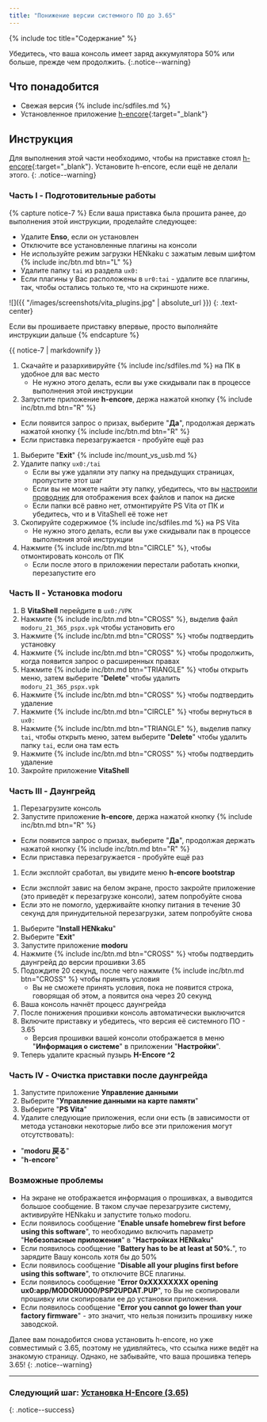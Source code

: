 ```yaml
---
title: "Понижение версии системного ПО до 3.65"
---
```


{% include toc title="Содержание" %}

Убедитесь, что ваша консоль имеет заряд аккумулятора 50% или больше, прежде чем продолжить.
{:.notice--warning}

## Что понадобится

* Свежая версия {% include inc/sdfiles.md %}
* Установленное приложение [h-encore](installing-h-encore){:target="_blank"}

## Инструкция 

Для выполнения этой части необходимо, чтобы на приставке стоял [h-encore](installing-h-encore){:target="_blank"}. Установите h-encore, если ещё не делали этого.
{: .notice--warning}

### Часть I - Подготовительные работы

{% capture notice-7 %}
Если ваша приставка была прошита ранее, до выполнения этой инструкции, проделайте следующее:
* Удалите **Enso**, если он установлен
* Отключите все установленные плагины на консоли
* Не используйте режим загрузки HENkaku с зажатым левым шифтом {% include inc/btn.md btn="L" %}
* Удалите папку `tai` из раздела `ux0:`
* Если плагины у Вас расположены в `ur0:tai` - удалите все плагины, так, чтобы остались только те, что на скриншоте ниже.

![]({{ "/images/screenshots/vita_plugins.jpg" | absolute_url }})
{: .text-center}

Если вы прошиваете приставку впервые, просто выполняйте инструкции дальше
{% endcapture %}
<div class="notice--danger">{{ notice-7 | markdownify }}</div>

1. Скачайте и разархивируйте {% include inc/sdfiles.md %} на ПК в удобное для вас место
    * Не нужно этого делать, если вы уже скидывали пак в процессе выполнения этой инструкции
1. Запустите приложение **h-encore**, держа нажатой кнопку {% include inc/btn.md btn="R" %}
  + Если появится запрос о призах, выберите "**Да**", продолжая держать нажатой кнопку {% include inc/btn.md btn="R" %}
  + Если приставка перезагружается - пробуйте ещё раз
1. Выберите "**Exit**"
{% include inc/mount_vs_usb.md %}
1. Удалите папку `ux0:/tai`
    * Если вы уже удаляли эту папку на предыдущих страницах, пропустите этот шаг
    * Если вы не можете найти эту папку, убедитесь, что вы [настроили проводник](https://customfw.xyz/file-extensions-windows) для отображения всех файлов и папок на диске
    * Если папки всё равно нет, отмонтируйте PS Vita от ПК и убедитесь, что и в VitaShell её тоже нет 
1. Скопируйте содержимое {% include inc/sdfiles.md %} на PS Vita
    * Не нужно этого делать, если вы уже скидывали пак в процессе выполнения этой инструкции 
1. Нажмите {% include inc/btn.md btn="CIRCLE" %}, чтобы отмонтировать консоль от ПК
    * Если после этого в приложении перестали работать кнопки, перезапустите его

### Часть II - Установка modoru

1. В **VitaShell** перейдите в `ux0:/VPK`
1. Нажмите {% include inc/btn.md btn="CROSS" %}, выделив файл `modoru_21_365_pspx.vpk` чтобы установить его
1. Нажмите {% include inc/btn.md btn="CROSS" %} чтобы подтвердить установку
1. Нажмите {% include inc/btn.md btn="CROSS" %} чтобы продолжить, когда появится запрос о расширенных правах
1. Нажмите {% include inc/btn.md btn="TRIANGLE" %} чтобы открыть меню, затем выберите "**Delete**" чтобы удалить `modoru_21_365_pspx.vpk`
1. Нажмите {% include inc/btn.md btn="CROSS" %} чтобы подтвердить удаление
1. Нажмите {% include inc/btn.md btn="CIRCLE" %} чтобы вернуться в `ux0:`
1. Нажмите {% include inc/btn.md btn="TRIANGLE" %}, выделив папку `tai`, чтобы открыть меню, затем выберите "**Delete**" чтобы удалить папку `tai`, если она там есть
1. Нажмите {% include inc/btn.md btn="CROSS" %} чтобы подтвердить удаление
1. Закройте приложение **VitaShell**

### Часть III - Даунгрейд

1. Перезагрузите консоль
1. Запустите приложение **h-encore**, держа нажатой кнопку {% include inc/btn.md btn="R" %}
  + Если появится запрос о призах, выберите "**Да**", продолжая держать нажатой кнопку {% include inc/btn.md btn="R" %}
  + Если приставка перезагружается - пробуйте ещё раз
1. Если эксплойт сработал, вы увидите меню **h-encore bootstrap**
  + Если эксплойт завис на белом экране, просто закройте приложение (это приведёт к перезагрузке консоли), затем попробуйте снова
  + Если это не помогло, удерживайте кнопку питания в течение 30 секунд для принудительной перезагрузки, затем попробуйте снова
1. Выберите "**Install HENkaku**"
1. Выберите "**Exit**"
1. Запустите приложение **modoru**
1. Нажмите {% include inc/btn.md btn="CROSS" %} чтобы подтвердить даунгрейд до версии прошивки 3.65
1. Подождите 20 секунд, после чего нажмите {% include inc/btn.md btn="CROSS" %} чтобы принять условия
    * Вы не сможете принять условия, пока не появится строка, говорящая об этом, а появится она через 20 секунд
1. Ваша консоль начнёт процесс даунгрейда
1. После понижения прошивки консоль автоматически выключится
1. Включите приставку и убедитесь, что версия её системного ПО - 3.65
    * Версия прошивки вашей консоли отображается в меню "**Информация о системе**" в приложении "**Настройки**".
1. Теперь удалите красный пузырь **H-Encore ^2**

### Часть IV - Очистка приставки после даунгрейда

1. Запустите приложение **Управление данными**
1. Выберите "**Управление данными на карте памяти**"
1. Выберите "**PS Vita**"
1. Удалите следующие приложения, если они есть (в зависимости от метода установки некоторые либо все эти приложения могут отсутствовать):
  + "**modoru 戻る**"
  + "**h-encore**"
    
### Возможные проблемы

- На экране не отображается информация о прошивках, а выводится большое сообщение. В таком случае перезагрузите систему, активируйте HENkaku и запустите только modoru.
- Если появилось сообщение "**Enable unsafe homebrew first before using this software**", то необходимо включить параметр "**Небезопасные приложения**" в "**Настройках HENkaku**"
- Если появилось сообщение "**Battery has to be at least at 50%.**", то зарядите Вашу консоль хотя бы до 50%
- Если появилось сообщение "**Disable all your plugins first before using this software**", то отключите ВСЕ плагины.
- Если появилось сообщение "**Error 0xXXXXXXXX opening ux0:app/MODORU000/PSP2UPDAT.PUP**", то Вы не скопировали прошивку или скопировали ее до установки приложения.
- Если появилось сообщение "**Error you cannot go lower than your factory firmware**" - это значит, что нельзя понизить прошивку ниже заводской.

Далее вам понадобится снова установить h-encore, но уже совместимый с 3.65, поэтому не удивляйтесь, что ссылка ниже ведёт на знакомую страницу. Однако, не забывайте, что ваша прошивка теперь 3.65!
{: .notice--warning}

___

### Следующий шаг: [Установка H-Encore (3.65)](installing-h-encore)
{: .notice--success}